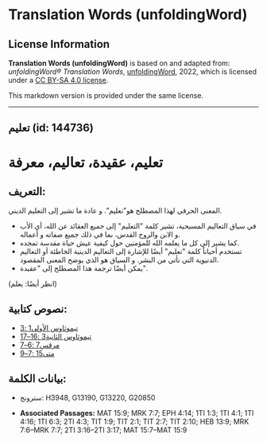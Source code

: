 # Translation Words (unfoldingWord)

## License Information

**Translation Words (unfoldingWord)** is based on and adapted from: _unfoldingWord® Translation Words_, [unfoldingWord](https://unfoldingword.org/utw), 2022, which is licensed under a [CC BY-SA 4.0 license](https://creativecommons.org/licenses/by-sa/4.0/legalcode.en).

This markdown version is provided under the same license.



--------------------------------

## تعليم (id: 144736)

تعليم، عقيدة، تعاليم، معرفة
===========================

التعريف:
--------

المعنى الحرفي لهذا المصطلح هو"تعليم". و عادة ما تشير إلى التعليم الديني.

* في سياق التعاليم المسيحية، تشير كلمة "التعليم" إلى جميع العقائد عن الله، أي الأب و الابن والروح القدس، بما في ذلك جميع صفاته و أعماله.
* كما يشير إلى كل ما يعلمه الله للمؤمنين حول كيفية عيش حياة مقدسة تمجده.
* تستخدم أحياناً كلمة "تعليم" أيضًا للإشارة إلى التعاليم الدينية الخاطئة أو التعاليم الدنيوية التي تأتي من البشر. و السياق هو الذي يوضح المعنى المقصود.
* يمكن أيضًا ترجمة هذا المصطلح إلى "عقيدة".

(انظر أيضًا: يعلم)

نصوص كتابية:
------------

* [تيموثاوس الأولى1 :3](https://ref.ly/1Tim1:3)
* [تيموثاوس الثانية3 :16–17](https://ref.ly/2Tim3:16-2Tim3:17)
* [مرقس7 :6–7](https://ref.ly/Mark7:6-Mark7:7)
* [متى15 :7–9](https://ref.ly/Matt15:7-Matt15:9)

بيانات الكلمة:
--------------

* سترونج: H3948, G13190, G13220, G20850

* **Associated Passages:** MAT 15:9; MRK 7:7; EPH 4:14; 1TI 1:3; 1TI 4:1; 1TI 4:16; 1TI 6:3; 2TI 4:3; TIT 1:9; TIT 2:1; TIT 2:7; TIT 2:10; HEB 13:9; MRK 7:6–MRK 7:7; 2TI 3:16–2TI 3:17; MAT 15:7–MAT 15:9

